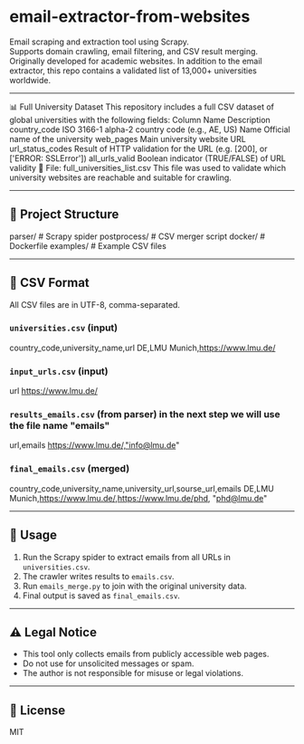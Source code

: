 # email-extractor-from-websites

Email scraping and extraction tool using Scrapy.  
Supports domain crawling, email filtering, and CSV result merging.  
Originally developed for academic websites.
In addition to the email extractor, this repo contains a validated list of 13,000+ universities worldwide.

---

📊 Full University Dataset
This repository includes a full CSV dataset of global universities with the following fields:
Column Name	Description
country_code	ISO 3166-1 alpha-2 country code (e.g., AE, US)
Name	Official name of the university
web_pages	Main university website URL
url_status_codes	Result of HTTP validation for the URL (e.g. [200], or ['ERROR: SSLError'])
all_urls_valid	Boolean indicator (TRUE/FALSE) of URL validity
📁 File: full_universities_list.csv
This file was used to validate which university websites are reachable and suitable for crawling.

---

## 📁 Project Structure

parser/ # Scrapy spider
postprocess/ # CSV merger script
docker/ # Dockerfile
examples/ # Example CSV files

---

## 📂 CSV Format

All CSV files are in UTF-8, comma-separated.

### `universities.csv` (input) 

country_code,university_name,url
DE,LMU Munich,https://www.lmu.de/

### `input_urls.csv` (input) 

url
https://www.lmu.de/

### `results_emails.csv` (from parser) in the next step we will use the file name "emails"

url,emails
https://www.lmu.de/,"info@lmu.de"

### `final_emails.csv` (merged)

country_code,university_name,university_url,sourse_url,emails
DE,LMU Munich,https://www.lmu.de/,https://www.lmu.de/phd, "phd@lmu.de"

---

## 🚀 Usage

1. Run the Scrapy spider to extract emails from all URLs in `universities.csv`.
2. The crawler writes results to `emails.csv`.
3. Run `emails_merge.py` to join with the original university data.
4. Final output is saved as `final_emails.csv`.

---

## ⚠️ Legal Notice

- This tool only collects emails from publicly accessible web pages.
- Do not use for unsolicited messages or spam.
- The author is not responsible for misuse or legal violations.

---

## 📄 License

MIT
